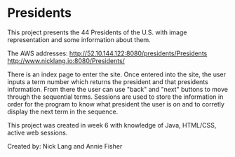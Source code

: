 # Presidents

This project presents the 44 Presidents of the U.S. with image representation and some information about them. 

The AWS addresses:
http://52.10.144.122:8080/presidents/Presidents
http://www.nicklang.io:8080/Presidents/

There is an index page to enter the site. Once entered into the site, the user inputs a term number which returns the president
and that presidents information. From there the user can use "back" and "next" buttons to move through the sequential terms.
Sessions are used to store the information in order for the program to know what president the user is on and to corretly display
the next term in the sequence.

This project was created in week 6 with knowledge of Java, HTML/CSS, active web sessions.

Created by: Nick Lang and Annie Fisher
